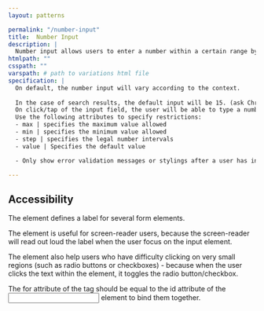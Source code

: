 ```yaml
---
layout: patterns

permalink: "/number-input"
title:  Number Input
description: |
  Number input allows users to enter a number within a certain range by typing it manually or by clicking/tapping arrows that either increase or decrease the number. This allows the user to control how much content they see in a page. For instance, how many search results.
htmlpath: ""
csspath: ""
varspath: # path to variations html file
specification: |
  On default, the number input will vary according to the context. 
  
  In the case of search results, the default input will be 15. (ask Christine)
  On click/tap of the input field, the user will be able to type a number within the range specified before the input field. 
  Use the following attributes to specify restrictions:
  - max | specifies the maximum value allowed
  - min | specifies the minimum value allowed
  - step | specifies the legal number intervals
  - value | Specifies the default value

  - Only show error validation messages or stylings after a user has interacted with the field, and entered a number outside of the specified range.

---
```

<!--- if extra information is needed for this pattern, write here in Markdown. -->
<!--- to learn markdown format go to https://docs.github.com/en/github/writing-on-github/basic-writing-and-formatting-syntax -->

## Accessibility

The <label> element defines a label for several form elements.

The <label> element is useful for screen-reader users, because the screen-reader will read out loud the label when the user focus on the input element.

The <label> element also help users who have difficulty clicking on very small regions (such as radio buttons or checkboxes) - because when the user clicks the text within the <label> element, it toggles the radio button/checkbox.

The for attribute of the <label> tag should be equal to the id attribute of the <input> element to bind them together.


